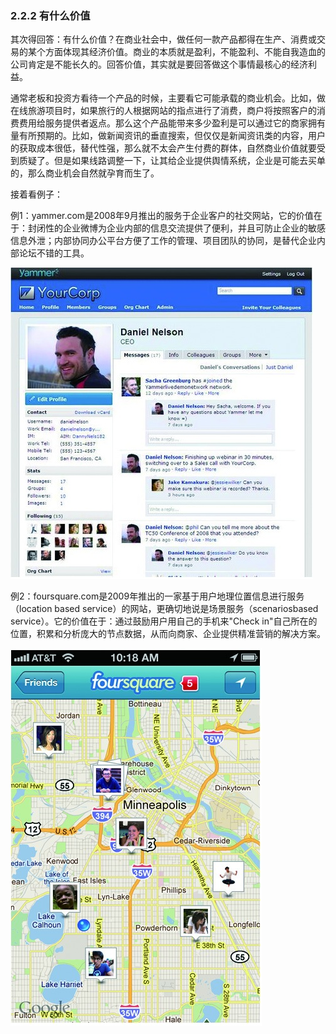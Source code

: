 ### 2.2.2 有什么价值

其次得回答：有什么价值？在商业社会中，做任何一款产品都得在生产、消费或交易的某个方面体现其经济价值。商业的本质就是盈利，不能盈利、不能自我造血的公司肯定是不能长久的。回答价值，其实就是要回答做这个事情最核心的经济利益。

通常老板和投资方看待一个产品的时候，主要看它可能承载的商业机会。比如，做在线旅游项目时，如果旅行的人根据网站的指点进行了消费，商户将按照客户的消费费用给服务提供者返点。那么这个产品能带来多少盈利是可以通过它的商家拥有量有所预期的。比如，做新闻资讯的垂直搜索，但仅仅是新闻资讯类的内容，用户的获取成本很低，替代性强，那么就不太会产生付费的群体，自然商业价值就要受到质疑了。但是如果线路调整一下，让其给企业提供舆情系统，企业是可能去买单的，那么商业机会自然就孕育而生了。

接着看例子：

例1：yammer.com是2008年9月推出的服务于企业客户的社交网站，它的价值在于：封闭性的企业微博为企业内部的信息交流提供了便利，并且可防止企业的敏感信息外泄；内部协同办公平台方便了工作的管理、项目团队的协同，是替代企业内部论坛不错的工具。

![](images/image01927_jpeg)

例2：foursquare.com是2009年推出的一家基于用户地理位置信息进行服务（location based service）的网站，更确切地说是场景服务（scenariosbased service）。它的价值在于：通过鼓励用户用自己的手机来"Check in"自己所在的位置，积累和分析庞大的节点数据，从而向商家、企业提供精准营销的解决方案。

![](images/image01928_jpeg)
